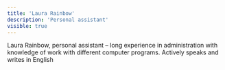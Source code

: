 ```yaml
---
title: 'Laura Rainbow'
description: 'Personal assistant'
visible: true
---
```


Laura Rainbow, personal assistant – long experience in administration with knowledge of work with different computer programs. Actively speaks and writes in English